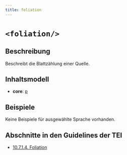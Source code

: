 ```yaml
---
title: foliation
---
```




# `<foliation/>`

## Beschreibung

Beschreibt die Blattzählung einer Quelle.

## Inhaltsmodell

- **core**: [p](p.md)

## Beispiele

Keine Beispiele für ausgewählte Sprache vorhanden.

## Abschnitte in den Guidelines der TEI

- [10.7.1.4. Foliation](https://www.tei-c.org/release/doc/tei-p5-doc/en/html/MS.html#msphfo)